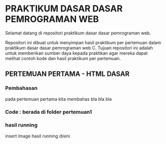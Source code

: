 
# PRAKTIKUM DASAR DASAR PEMROGRAMAN WEB
Selamat datang di repositori praktikum dasar dasar pemrograman web.

Repositori ini dibuat untuk menyimpan hasil praktikum per pertemuan dalam praktikum dasar dasar pemrograman web C. Tujuan repositori ini adalah untuk memberikan sumber daya kepada praktikan agar mereka dapat melihat contoh kode dan hasil praktikum per pertemuan.

## PERTEMUAN PERTAMA - HTML DASAR

### Pembahasan
pada pertemuan pertama kita membahas bla bla bla

### Code : berada di folder pertemuan1
### hasil running
insert image hasil running disini

